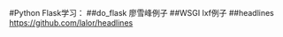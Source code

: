 #Python Flask学习：
##do_flask    廖雪峰例子
##WSGI        lxf例子
##headlines   https://github.com/lalor/headlines
